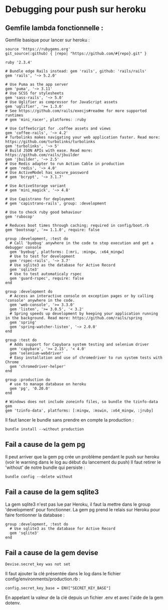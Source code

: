 # Debugging pour push sur heroku

## Gemfile lambda fonctionnelle :
Gemfile basique pour lancer sur heroku :
```
source 'https://rubygems.org'
git_source(:github) { |repo| "https://github.com/#{repo}.git" }

ruby '2.3.4'

# Bundle edge Rails instead: gem 'rails', github: 'rails/rails'
gem 'rails', '~> 5.2.0'

# Use Puma as the app server
gem 'puma', '~> 3.11'
# Use SCSS for stylesheets
gem 'sass-rails', '~> 5.0'
# Use Uglifier as compressor for JavaScript assets
gem 'uglifier', '>= 1.3.0'
# See https://github.com/rails/execjs#readme for more supported runtimes
# gem 'mini_racer', platforms: :ruby

# Use CoffeeScript for .coffee assets and views
gem 'coffee-rails', '~> 4.2'
# Turbolinks makes navigating your web application faster. Read more: https://github.com/turbolinks/turbolinks
gem 'turbolinks', '~> 5'
# Build JSON APIs with ease. Read more: https://github.com/rails/jbuilder
gem 'jbuilder', '~> 2.5'
# Use Redis adapter to run Action Cable in production
# gem 'redis', '~> 4.0'
# Use ActiveModel has_secure_password
# gem 'bcrypt', '~> 3.1.7'

# Use ActiveStorage variant
# gem 'mini_magick', '~> 4.8'

# Use Capistrano for deployment
# gem 'capistrano-rails', group: :development

# Use to check ruby good behaviour
gem 'rubocop'

# Reduces boot times through caching; required in config/boot.rb
gem 'bootsnap', '>= 1.1.0', require: false

group :development, :test do
  # Call 'byebug' anywhere in the code to stop execution and get a debugger console
  gem 'byebug', platforms: [:mri, :mingw, :x64_mingw]
  # Use to test for development
  gem 'rspec-rails', '~> 3.7'
  # Use sqlite3 as the database for Active Record
  gem 'sqlite3'
  # Use to test automaticaly rspec
  gem 'guard-rspec', require: false
end

group :development do
  # Access an interactive console on exception pages or by calling 'console' anywhere in the code.
  gem 'web-console', '>= 3.3.0'
  gem 'listen', '>= 3.0.5', '< 3.2'
  # Spring speeds up development by keeping your application running in the background. Read more: https://github.com/rails/spring
  gem 'spring'
  gem 'spring-watcher-listen', '~> 2.0.0'
end

group :test do
  # Adds support for Capybara system testing and selenium driver
  gem 'capybara', '>= 2.15', '< 4.0'
  gem 'selenium-webdriver'
  # Easy installation and use of chromedriver to run system tests with Chrome
  gem 'chromedriver-helper'
end

group :production do 
  # use to manage database on heroku
  gem 'pg', '0.20.0'
end

# Windows does not include zoneinfo files, so bundle the tzinfo-data gem
gem 'tzinfo-data', platforms: [:mingw, :mswin, :x64_mingw, :jruby]

```
Il faut lancer le bundle sans prendre en compte la production :
```
bundle install --without production
```

## Fail a cause de la gem pg 
Il peut arriver que la gem pg crée un problème pendant le push sur heroku (voir le warning dans le log au début du lancement du push)
Il faut retirer le 'without' de notre bundle qui persiste :
```
bundle config --delete without
```

## Fail a cause de la gem sqlite3
La gem sqlite3 n'est pas lue par Heroku, il faut la mettre dans le group 'development' pour fonctionner. La gem pg prend le relais sur Heroku pour faire fontionner la database :
```
group :development, :test do
  # Use sqlite3 as the database for Active Record
  gem 'sqlite3'
end
```
## Fail a cause de la gem devise
```
Devise.secret_key was not set
```
Il faut ajouter la clé présentée dans le log dans le fichier config/environments/production.rb :
```
config.secret_key_base = ENV["SECRET_KEY_BASE"]
```
En appelant la valeur de la clé depuis un fichier .env et avec l'aide de la gem dotenv.
